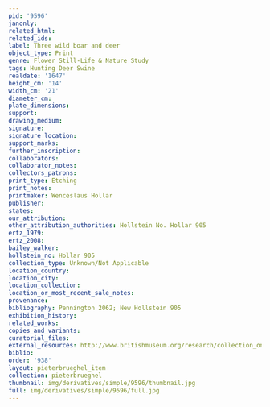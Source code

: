 ```yaml
---
pid: '9596'
janonly: 
related_html: 
related_ids: 
label: Three wild boar and deer
object_type: Print
genre: Flower Still-Life & Nature Study
tags: Hunting Deer Swine
realdate: '1647'
height_cm: '14'
width_cm: '21'
diameter_cm: 
plate_dimensions: 
support: 
drawing_medium: 
signature: 
signature_location: 
support_marks: 
further_inscription: 
collaborators: 
collaborator_notes: 
collectors_patrons: 
print_type: Etching
print_notes: 
printmaker: Wenceslaus Hollar
publisher: 
states: 
our_attribution: 
other_attribution_authorities: Hollstein No. Hollar 905
ertz_1979: 
ertz_2008: 
bailey_walker: 
hollstein_no: Hollar 905
collection_type: Unknown/Not Applicable
location_country: 
location_city: 
location_collection: 
location_or_most_recent_sale_notes: 
provenance: 
bibliography: Pennington 2062; New Hollstein 905
exhibition_history: 
related_works: 
copies_and_variants: 
curatorial_files: 
external_resources: http://www.britishmuseum.org/research/collection_online/collection_object_details.aspx?assetId=1498600001&objectId=3580783&partId=1
biblio: 
order: '938'
layout: pieterbrueghel_item
collection: pieterbrueghel
thumbnail: img/derivatives/simple/9596/thumbnail.jpg
full: img/derivatives/simple/9596/full.jpg
---
```

